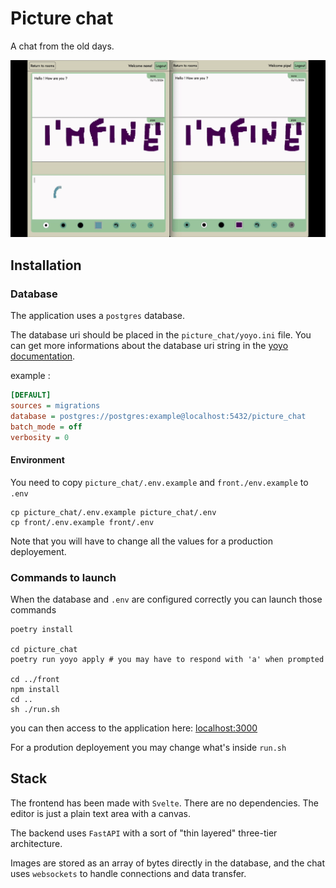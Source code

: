 # Picture chat

A chat from the old days.

![demo](demo.gif)

## Installation

### Database

The application uses a `postgres` database.

The database uri should be placed in the `picture_chat/yoyo.ini`
file. You can get more informations about the database uri string in the [yoyo documentation](https://ollycope.com/software/yoyo/latest/#connecting-to-a-database).

example :

```ini
[DEFAULT]
sources = migrations
database = postgres://postgres:example@localhost:5432/picture_chat
batch_mode = off
verbosity = 0
```

#### Environment

You need to copy `picture_chat/.env.example` and `front./env.example` to `.env`

```shell
cp picture_chat/.env.example picture_chat/.env
cp front/.env.example front/.env
```

Note that you will have to change all the values for a production deployement.

### Commands to launch

When the database and `.env` are configured correctly you can launch those commands

```shell
poetry install

cd picture_chat
poetry run yoyo apply # you may have to respond with 'a' when prompted

cd ../front
npm install
cd ..
sh ./run.sh
```

you can then access to the application here: [localhost:3000](localhost:3000)

For a prodution deployement you may change what's inside `run.sh`

## Stack

The frontend has been made with `Svelte`.
There are no dependencies. The editor is just a plain text area with a canvas.

The backend uses `FastAPI` with a sort of "thin layered" three-tier architecture.

Images are stored as an array of bytes directly in the database,
and the chat uses `websockets` to handle connections and data transfer.
